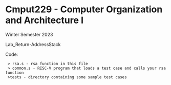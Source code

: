 # Cmput229 - Computer Organization and Architecture I
Winter Semester 2023

Lab_Return-AddressStack

Code:

	 > rsa.s - rsa function in this file
	 > common.s - RISC-V program that loads a test case and calls your rsa function
	 >tests - directory containing some sample test cases
